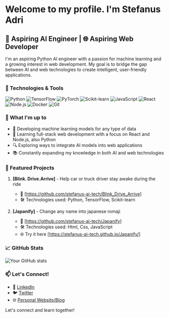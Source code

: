 # Welcome to my profile. I'm Stefanus Adri

## 🤖 Aspiring AI Engineer | 🌐 Aspiring Web Developer

I'm an aspiring Python AI engineer with a passion for machine learning and a growing interest in web development. My goal is to bridge the gap between AI and web technologies to create intelligent, user-friendly applications.

### 🔧 Technologies & Tools

![Python](https://img.shields.io/badge/-Python-3776AB?style=flat-square&logo=Python&logoColor=white)
![TensorFlow](https://img.shields.io/badge/-TensorFlow-FF6F00?style=flat-square&logo=TensorFlow&logoColor=white)
![PyTorch](https://img.shields.io/badge/-PyTorch-EE4C2C?style=flat-square&logo=PyTorch&logoColor=white)
![Scikit-learn](https://img.shields.io/badge/-Scikit_Learn-F7931E?style=flat-square&logo=scikit-learn&logoColor=white)
![JavaScript](https://img.shields.io/badge/-JavaScript-F7DF1E?style=flat-square&logo=javascript&logoColor=black)
![React](https://img.shields.io/badge/-React-61DAFB?style=flat-square&logo=react&logoColor=black)
![Node.js](https://img.shields.io/badge/-Node.js-339933?style=flat-square&logo=Node.js&logoColor=white)
![Docker](https://img.shields.io/badge/-Docker-2496ED?style=flat-square&logo=docker&logoColor=white)
![Git](https://img.shields.io/badge/-Git-F05032?style=flat-square&logo=git&logoColor=white)

### 🚀 What I'm up to

- 🧠 Developing machine learning models for any type of data
- 🌱 Learning full-stack web development with a focus on React and Node.js, also Python
- 🔍 Exploring ways to integrate AI models into web applications
- 📚 Constantly expanding my knowledge in both AI and web technologies

### 🌟 Featured Projects

1. **[Blink. Drive.Arrive]** - Help car or truck driver stay awake during the ride
   - 🔗 [https://github.com/stefanus-ai-tech/Blink_Drive_Arrive]
   - 🛠️ Technologies used: Python, TensorFlow, Scikit-learn

2. **[Japanify]** - Change any name into japanese romaji
   - 🔗 [https://github.com/stefanus-ai-tech/Japanify]
   - 🛠️ Technologies used: Html, Css, JavaScript
   - 🌐 Try it here [https://stefanus-ai-tech.github.io/Japanify/]


### 📈 GitHub Stats

![Your GitHub stats](https://github-readme-stats.vercel.app/api?username=stefanus-ai-tech&show_icons=true&theme=radical)

### 📫 Let's Connect!

- 💼 [LinkedIn](https://www.linkedin.com/in/stefanus-adri-irawan-5753801b1/)
- 🐦 [Twitter](https://x.com/stefanusaitech)
- 🌐 [Personal Website/Blog](https://stefanus-ai-tech.super.site/)

Let's connect and learn together!
